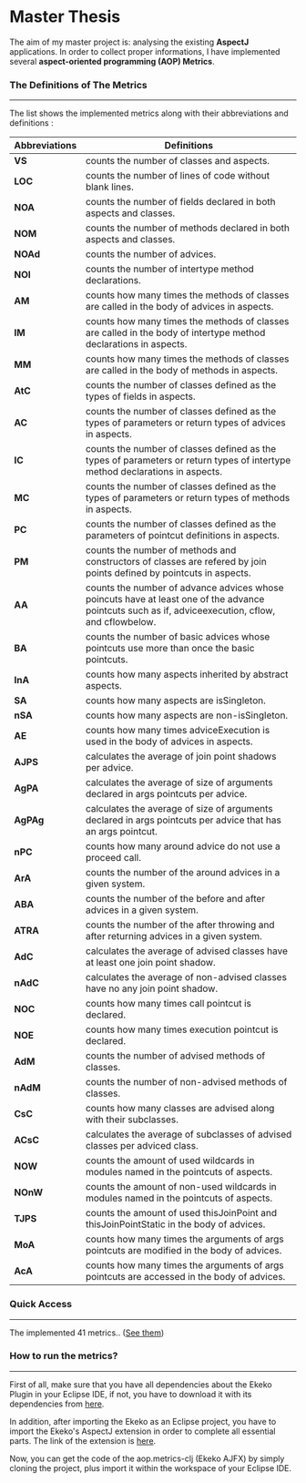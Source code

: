    Master Thesis
====================

The aim of my master project is: analysing the existing **AspectJ** applications. In order to collect proper informations, I have implemented several **aspect-oriented programming (AOP) Metrics**.


### The Definitions of The Metrics
---

The list shows the implemented metrics along with their abbreviations and definitions :

Abbreviations | Definitions
--- | --- 
 **VS**|	counts the number of classes and aspects.
 **LOC**|	counts the number of lines of code without blank lines.
 **NOA**| 	counts the number of fields declared in both aspects and classes.
**NOM**| 	counts the number of methods declared in both aspects and classes.
**NOAd**| 	counts the number of advices.
**NOI**|	counts the number of intertype method declarations.
 **AM**|	counts how many times the methods of classes are called in the body of advices in aspects.
 **IM**|	counts how many times the methods of classes are called in the body of intertype method declarations in aspects.
 **MM**|	counts how many times the methods of classes are called in the body of methods in aspects.
 **AtC**|	counts the number of classes defined as the types of fields in aspects.
 **AC**|	counts the number of classes defined as the types of parameters or return types of advices in aspects.
 **IC**|	counts the number of classes defined as the types of parameters or return types of intertype method declarations in aspects.
 **MC**|	counts the number of classes defined as the types of parameters or return types of methods in aspects.
 **PC**|	counts the number of classes defined as the parameters of pointcut definitions in aspects.
 **PM**|	counts the number of methods and constructors of classes are refered by join points defined by pointcuts in aspects.
 **AA**|	counts the number of advance advices whose poincuts have at least one of the advance pointcuts such as if, adviceexecution, cflow, and cflowbelow.
 **BA**|	counts the number of basic advices whose pointcuts use more than once the basic pointcuts.
 **InA**|	counts how many aspects inherited by abstract aspects.
 **SA**|	counts how many aspects are isSingleton.
 **nSA**|	counts how many aspects are non-isSingleton.
 **AE**|	counts how many times adviceExecution is used in the body of advices in aspects.
 **AJPS**|	calculates the average of join point shadows per advice.
**AgPA**|	calculates the average of size of arguments declared in args pointcuts per advice.
**AgPAg**|	calculates the average of size of arguments declared in args pointcuts per advice that has an args pointcut.
 **nPC**|	counts how many around advice do not use a proceed call.
 **ArA**|	counts the number of the around advices in a given system.
 **ABA**|	counts the number of the before and after advices in a given system.
 **ATRA**|	counts the number of the after throwing and after returning advices in a given system.
 **AdC**|	calculates the average of advised classes have at least one join point shadow.
 **nAdC**|	calculates the average of non-advised classes have no any join point shadow.
 **NOC**|	counts how many times call pointcut is declared.
 **NOE**|	counts how many times execution pointcut is declared.
 **AdM**|	counts the number of advised methods of classes.
 **nAdM**|	counts the number of non-advised methods of classes.
 **CsC**|	counts how many classes are advised along with their subclasses.
 **ACsC**|	calculates the average of subclasses of advised classes per adviced class.
 **NOW**|	counts the amount of used wildcards in modules named in the pointcuts of aspects.
 **NOnW**|	counts the amount of non-used wildcards in modules named in the pointcuts of aspects.
 **TJPS**|	counts the amount of used thisJoinPoint and thisJoinPointStatic in the body of advices.
**MoA**|	counts how many times the arguments of args pointcuts are modified in the body of advices.
**AcA**|	counts how many times the arguments of args pointcuts are accessed in the body of advices.

### Quick Access
---

The implemented 41 metrics.. ([See them](https://github.com/ozlerhakan/AOPMetrics-EkekoAJFX/blob/master/Ekeko%20AJFX/src/ekeko_ajfx/AOPMetrics.clj))

### How to run the metrics?
---

First of all, make sure that you have all dependencies about the Ekeko Plugin in your Eclipse IDE, if not, you have to download it with its dependencies from [here](https://github.com/cderoove/damp.ekeko/blob/master/EkekoPlugin/README.md). 

In addition, after importing the Ekeko as an Eclipse project, you have to import the Ekeko's AspectJ extension in order to complete all essential parts. The link of the extension is [here](https://github.com/cderoove/damp.ekeko.aspectj).

Now, you can get the code of the aop.metrics-clj (Ekeko AJFX) by simply cloning the project, plus import it within the workspace of your Eclipse IDE.

